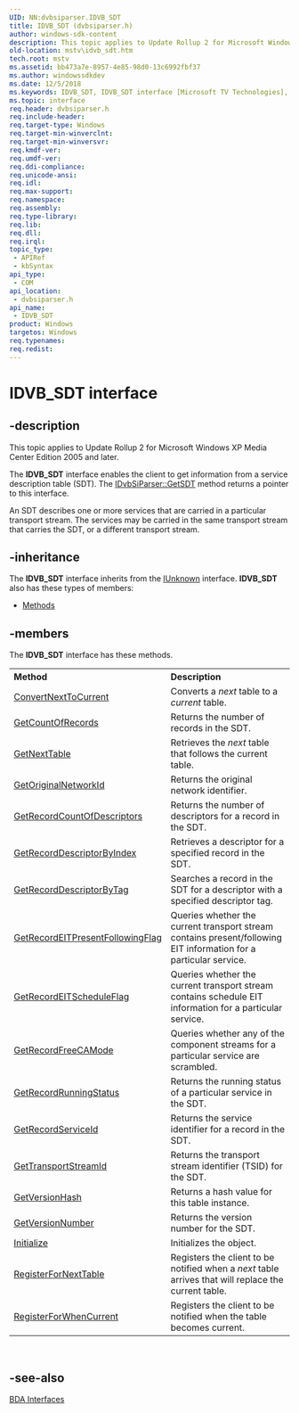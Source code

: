 ```yaml
---
UID: NN:dvbsiparser.IDVB_SDT
title: IDVB_SDT (dvbsiparser.h)
author: windows-sdk-content
description: This topic applies to Update Rollup 2 for Microsoft Windows XP Media Center Edition 2005 and later.
old-location: mstv\idvb_sdt.htm
tech.root: mstv
ms.assetid: bb473a7e-8957-4e85-98d0-13c6992fbf37
ms.author: windowssdkdev
ms.date: 12/5/2018
ms.keywords: IDVB_SDT, IDVB_SDT interface [Microsoft TV Technologies], IDVB_SDT interface [Microsoft TV Technologies],described, IDVB_SDTInterface, dvbsiparser/IDVB_SDT, mstv.idvb_sdt
ms.topic: interface
req.header: dvbsiparser.h
req.include-header: 
req.target-type: Windows
req.target-min-winverclnt: 
req.target-min-winversvr: 
req.kmdf-ver: 
req.umdf-ver: 
req.ddi-compliance: 
req.unicode-ansi: 
req.idl: 
req.max-support: 
req.namespace: 
req.assembly: 
req.type-library: 
req.lib: 
req.dll: 
req.irql: 
topic_type:
 - APIRef
 - kbSyntax
api_type:
 - COM
api_location:
 - dvbsiparser.h
api_name:
 - IDVB_SDT
product: Windows
targetos: Windows
req.typenames: 
req.redist: 
---
```


# IDVB_SDT interface


## -description



This topic applies to Update Rollup 2 for Microsoft Windows XP Media Center Edition 2005 and later.
        

The <b>IDVB_SDT</b> interface enables the client to get information from a service description table (SDT). The <a href="https://msdn.microsoft.com/65fe8b2d-31b2-4335-8f5d-9c601e2a64e5">IDvbSiParser::GetSDT</a> method returns a pointer to this interface.

An SDT describes one or more services that are carried in a particular transport stream. The services may be carried in the same transport stream that carries the SDT, or a different transport stream.




## -inheritance

The <b xmlns:loc="http://microsoft.com/wdcml/l10n">IDVB_SDT</b> interface inherits from the <a href="https://msdn.microsoft.com/33f1d79a-33fc-4ce5-a372-e08bda378332">IUnknown</a> interface. <b>IDVB_SDT</b> also has these types of members:
<ul>
<li><a href="https://docs.microsoft.com/">Methods</a></li>
</ul>

## -members

The <b>IDVB_SDT</b> interface has these methods.
<table class="members" id="memberListMethods">
<tr>
<th align="left" width="37%">Method</th>
<th align="left" width="63%">Description</th>
</tr>
<tr data="declared;">
<td align="left" width="37%">
<a href="https://msdn.microsoft.com/05cddb06-1edb-4514-b6fc-21e920e469ea">ConvertNextToCurrent</a>
</td>
<td align="left" width="63%">
Converts a <i>next</i> table to a <i>current</i> table.

</td>
</tr>
<tr data="declared;">
<td align="left" width="37%">
<a href="https://msdn.microsoft.com/9815ba89-d5c2-4d13-8ed1-478953836bc7">GetCountOfRecords</a>
</td>
<td align="left" width="63%">
Returns the number of records in the SDT.

</td>
</tr>
<tr data="declared;">
<td align="left" width="37%">
<a href="https://msdn.microsoft.com/c1bc015d-1ea2-4e68-8fbc-39e0bc973d01">GetNextTable</a>
</td>
<td align="left" width="63%">
Retrieves the <i>next</i> table that follows the current table.

</td>
</tr>
<tr data="declared;">
<td align="left" width="37%">
<a href="https://msdn.microsoft.com/4feebc95-cdcf-443c-bbc1-969575cb795f">GetOriginalNetworkId</a>
</td>
<td align="left" width="63%">
Returns the original network identifier.

</td>
</tr>
<tr data="declared;">
<td align="left" width="37%">
<a href="https://msdn.microsoft.com/99b7e2ab-c829-4e42-805b-e1ea5b725f82">GetRecordCountOfDescriptors</a>
</td>
<td align="left" width="63%">
Returns the number of descriptors for a record in the SDT.

</td>
</tr>
<tr data="declared;">
<td align="left" width="37%">
<a href="https://msdn.microsoft.com/acf392b4-519b-4bcc-b0e4-8d5a72442aa5">GetRecordDescriptorByIndex</a>
</td>
<td align="left" width="63%">
Retrieves a descriptor for a specified record in the SDT.

</td>
</tr>
<tr data="declared;">
<td align="left" width="37%">
<a href="https://msdn.microsoft.com/f4801a47-7cdb-4c31-8bb5-b59df14f0550">GetRecordDescriptorByTag</a>
</td>
<td align="left" width="63%">
Searches a record in the SDT for a descriptor with a specified descriptor tag.

</td>
</tr>
<tr data="declared;">
<td align="left" width="37%">
<a href="https://msdn.microsoft.com/93dba50a-c2a5-468d-851a-c43cd986d3ef">GetRecordEITPresentFollowingFlag</a>
</td>
<td align="left" width="63%">
Queries whether the current transport stream contains present/following EIT information for a particular service.

</td>
</tr>
<tr data="declared;">
<td align="left" width="37%">
<a href="https://msdn.microsoft.com/6f78ebf4-d882-4fdd-90a0-52ad3cd9ca1e">GetRecordEITScheduleFlag</a>
</td>
<td align="left" width="63%">
Queries whether the current transport stream contains schedule EIT information for a particular service.

</td>
</tr>
<tr data="declared;">
<td align="left" width="37%">
<a href="https://msdn.microsoft.com/95dfb36b-e6bc-4cfe-bff1-08763a8e245d">GetRecordFreeCAMode</a>
</td>
<td align="left" width="63%">
Queries whether any of the component streams for a particular service are scrambled.

</td>
</tr>
<tr data="declared;">
<td align="left" width="37%">
<a href="https://msdn.microsoft.com/a6e799b3-f90e-415f-a380-e90d69184fe2">GetRecordRunningStatus</a>
</td>
<td align="left" width="63%">
Returns the running status of a particular service in the SDT.

</td>
</tr>
<tr data="declared;">
<td align="left" width="37%">
<a href="https://msdn.microsoft.com/a5d93d66-f9a6-439c-b0a5-9310d4fa6d88">GetRecordServiceId</a>
</td>
<td align="left" width="63%">
Returns the service identifier for a record in the SDT.

</td>
</tr>
<tr data="declared;">
<td align="left" width="37%">
<a href="https://msdn.microsoft.com/a4ecaf56-bc2b-46f3-94e7-aae63ad9be06">GetTransportStreamId</a>
</td>
<td align="left" width="63%">
Returns the transport stream identifier (TSID) for the SDT.

</td>
</tr>
<tr data="declared;">
<td align="left" width="37%">
<a href="https://msdn.microsoft.com/56a52beb-d529-4119-a71f-c1f5d671e55b">GetVersionHash</a>
</td>
<td align="left" width="63%">
Returns a hash value for this table instance.

</td>
</tr>
<tr data="declared;">
<td align="left" width="37%">
<a href="https://msdn.microsoft.com/ea39c890-86d5-4eef-8c50-3edfd0d1ec8d">GetVersionNumber</a>
</td>
<td align="left" width="63%">
Returns the version number for the SDT.

</td>
</tr>
<tr data="declared;">
<td align="left" width="37%">
<a href="https://msdn.microsoft.com/f9e3bfb8-e879-4016-bd4d-f2a0d4d44938">Initialize</a>
</td>
<td align="left" width="63%">
Initializes the object.

</td>
</tr>
<tr data="declared;">
<td align="left" width="37%">
<a href="https://msdn.microsoft.com/f8040b5a-004a-4428-9906-22aedcd780f6">RegisterForNextTable</a>
</td>
<td align="left" width="63%">
Registers the client to be notified when a <i>next</i> table arrives that will replace the current table.

</td>
</tr>
<tr data="declared;">
<td align="left" width="37%">
<a href="https://msdn.microsoft.com/240238fb-54fc-4465-b4dd-4878f43c50a9">RegisterForWhenCurrent</a>
</td>
<td align="left" width="63%">
Registers the client to be notified when the table becomes current.

</td>
</tr>
</table> 


## -see-also




<a href="https://msdn.microsoft.com/07d18f73-e852-4c88-a2e2-e8f4198ca799">BDA Interfaces</a>
 

 

